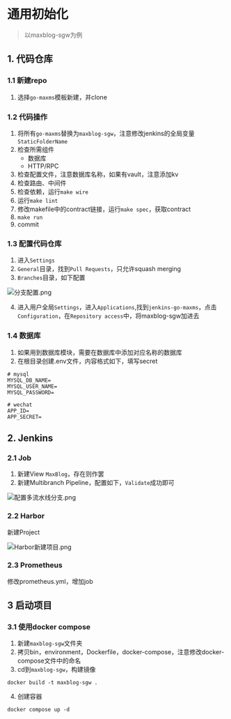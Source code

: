 # 通用初始化

> 以maxblog-sgw为例

## 1. 代码仓库

### 1.1 新建repo

1. 选择`go-maxms`模板新建，并clone

### 1.2 代码操作

1. 将所有`go-maxms`替换为`maxblog-sgw`，注意修改jenkins的全局变量`StaticFolderName`
2. 检查所需组件
    + 数据库
    + HTTP/RPC
3. 检查配置文件，注意数据库名称，如果有vault，注意添加kv
4. 检查路由、中间件
5. 检查依赖，运行`make wire`
6. 运行`make lint`
7. 修改makefile中的contract链接，运行`make spec`，获取contract
8. `make run`
9. commit

### 1.3 配置代码仓库

1. 进入`Settings`
2. `General`目录，找到`Pull Requests`，只允许squash merging
3. `Branches`目录，如下配置

![分支配置.png](img/init_common/分支配置.png)

4. 进入用户全局`Settings`，进入`Applications`,找到`jenkins-go-maxms`，点击`Configuration`，在`Repository access`中，将maxblog-sgw加进去

### 1.4 数据库

1. 如果用到数据库模块，需要在数据库中添加对应名称的数据库
2. 在根目录创建.env文件，内容格式如下，填写secret
```shell
# mysql
MYSQL_DB_NAME=
MYSQL_USER_NAME=
MYSQL_PASSWORD=

# wechat
APP_ID=
APP_SECRET=
```

## 2. Jenkins

### 2.1 Job

1. 新建View `MaxBlog`，存在则作罢
2. 新建Multibranch Pipeline，配置如下，`Validate`成功即可

![配置多流水线分支.png](img/init_common/配置多流水线分支.png)

### 2.2 Harbor

新建Project

![Harbor新建项目.png](img/init_common/Harbor新建项目.png)

### 2.3 Prometheus

修改prometheus.yml，增加job

## 3 启动项目

### 3.1 使用docker compose

1. 新建`maxblog-sgw`文件夹
2. 拷贝bin，environment，Dockerfile，docker-compose，注意修改docker-compose文件中的命名
3. cd到`maxblog-sgw`，构建镜像
```shell
docker build -t maxblog-sgw .
```
4. 创建容器
```shell
docker compose up -d
```
